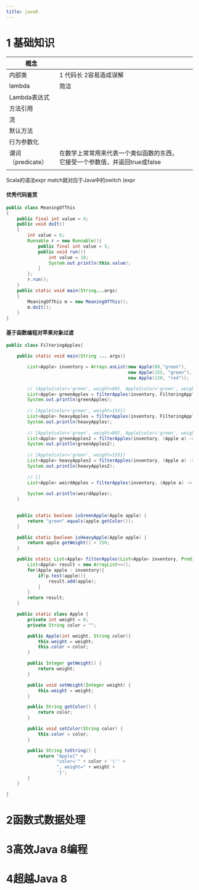 ```yaml
---
title: java8 
---
```




# 1 基础知识

| 概念              |                                                              |      |      |
| ----------------- | ------------------------------------------------------------ | ---- | ---- |
| 内部类            | 1 代码长 2容易造成误解                                       |      |      |
| lambda            | 简洁                                                         |      |      |
| Lambda表达式      |                                                              |      |      |
| 方法引用          |                                                              |      |      |
| 流                |                                                              |      |      |
| 默认方法          |                                                              |      |      |
| 行为参数化        |                                                              |      |      |
| 谓词（predicate） | 在数学上常常用来代表一个类似函数的东西，它接受一个参数值，并返回true或false |      |      |
|                   |                                                              |      |      |

Scala的语法expr match就对应于Java中的switch (expr



#### 优秀代码鉴赏 

```java
public class MeaningOfThis
{
    public final int value = 4;
    public void doIt()
    {
        int value = 6;
        Runnable r = new Runnable(){
            public final int value = 5;
            public void run(){
                int value = 10;
                System.out.println(this.value);
            }
        };
        r.run();
    }
    public static void main(String...args)
    {
        MeaningOfThis m = new MeaningOfThis();
        m.doIt();
    }
}
```

#### 基于函数编程对苹果对象过滤

```java
public class FilteringApples{

    public static void main(String ... args){

        List<Apple> inventory = Arrays.asList(new Apple(80,"green"),
                                              new Apple(155, "green"),
                                              new Apple(120, "red"));	

        // [Apple{color='green', weight=80}, Apple{color='green', weight=155}]
        List<Apple> greenApples = filterApples(inventory, FilteringApples::isGreenApple);
        System.out.println(greenApples);
        
        // [Apple{color='green', weight=155}]
        List<Apple> heavyApples = filterApples(inventory, FilteringApples::isHeavyApple);
        System.out.println(heavyApples);
        
        // [Apple{color='green', weight=80}, Apple{color='green', weight=155}]
        List<Apple> greenApples2 = filterApples(inventory, (Apple a) -> "green".equals(a.getColor()));
        System.out.println(greenApples2);
        
        // [Apple{color='green', weight=155}]
        List<Apple> heavyApples2 = filterApples(inventory, (Apple a) -> a.getWeight() > 150);
        System.out.println(heavyApples2);
        
        // []
        List<Apple> weirdApples = filterApples(inventory, (Apple a) -> a.getWeight() < 80 || 
                                                                       "brown".equals(a.getColor()));
        System.out.println(weirdApples);
    }

    
    public static boolean isGreenApple(Apple apple) {
        return "green".equals(apple.getColor()); 
    }

    public static boolean isHeavyApple(Apple apple) {
        return apple.getWeight() > 150;
    }

    public static List<Apple> filterApples(List<Apple> inventory, Predicate<Apple> p){
        List<Apple> result = new ArrayList<>();
        for(Apple apple : inventory){
            if(p.test(apple)){
                result.add(apple);
            }
        }
        return result;
    }       

    public static class Apple {
        private int weight = 0;
        private String color = "";

        public Apple(int weight, String color){
            this.weight = weight;
            this.color = color;
        }

        public Integer getWeight() {
            return weight;
        }

        public void setWeight(Integer weight) {
            this.weight = weight;
        }

        public String getColor() {
            return color;
        }

        public void setColor(String color) {
            this.color = color;
        }

        public String toString() {
            return "Apple{" +
                   "color='" + color + '\'' +
                   ", weight=" + weight +
                   '}';
        }
    }

}
```



# 2函数式数据处理

# 3高效Java 8编程

# 4超越Java 8